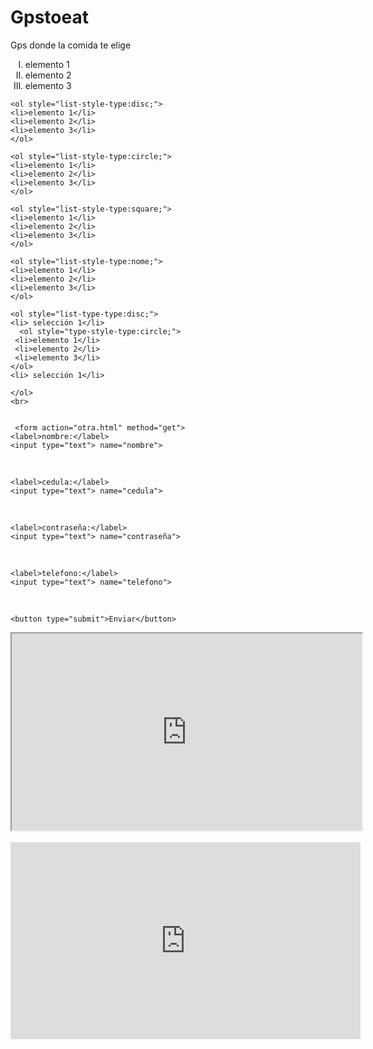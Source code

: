 # Gpstoeat
Gps donde la comida te elige
<!DOCTYPE html>
<html lang="en">
<head>
    <meta charset="UTF-8">
    <meta name="viewport" content="width=device-width, initial-scale=1.0">
    <title>Document</title>
</head>
<body>
    <ol type="I">
    <li>elemento 1</li>
    <li>elemento 2</li>
    <li>elemento 3</li>
    </ol>

    <ol style="list-style-type:disc;">
    <li>elemento 1</li>
    <li>elemento 2</li>
    <li>elemento 3</li>
    </ol>
    
    <ol style="list-style-type:circle;">
    <li>elemento 1</li>
    <li>elemento 2</li>
    <li>elemento 3</li>
    </ol>
    
    <ol style="list-style-type:square;">
    <li>elemento 1</li>
    <li>elemento 2</li>
    <li>elemento 3</li>
    </ol>
    
    <ol style="list-style-type:nome;">
    <li>elemento 1</li>
    <li>elemento 2</li>
    <li>elemento 3</li>
    </ol>
    
    <ol style="list-type-type:disc;">
    <li> selección 1</li>
      <ol style="type-style-type:circle;"> 
     <li>elemento 1</li>
     <li>elemento 2</li>
     <li>elemento 3</li>
    </ol>
    <li> selección 1</li>

    </ol>
    <br>


     <form action="otra.html" method="get">
    <label>nombre:</label>
    <input type="text"> name="nombre">
</br>

    <label>cedula:</label>
    <input type="text"> name="cedula">
</br>

    <label>contraseña:</label>
    <input type="text"> name="contraseña">
</br>

    <label>telefono:</label>
    <input type="text"> name="telefono">
</br>

    <button type="submit">Enviar</button>



</form>

 <center><iframe width="560" height="315" src="https://libroayudate.files.wordpress.com/2015/07/walter-riso-enamorate-de-ti.pdf"></iframe></center> 

 <br>
 <center><iframe width="560" height="315" src="https://www.youtube.com/embed/Bj4tTjBbIzw" frameborder="0" allow="accelerometer; autoplay; encrypted-media; gyroscope; picture-in-picture" allowfullscreen></iframe></center>

</body>


</html>
